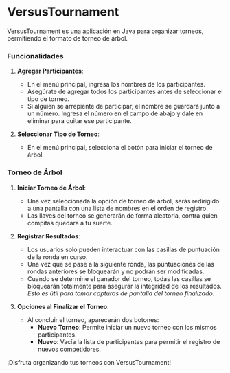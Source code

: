 # VersusTournament

VersusTournament es una aplicación en Java para organizar torneos, permitiendo el formato de torneo de árbol.

### Funcionalidades

1. **Agregar Participantes**: 
    - En el menú principal, ingresa los nombres de los participantes.
    - Asegúrate de agregar todos los participantes antes de seleccionar el tipo de torneo.
    - Si alguien se arrepiente de participar, el nombre se guardará junto a un número. Ingresa el número en el campo de abajo y dale en eliminar para quitar ese participante.

2. **Seleccionar Tipo de Torneo**: 
    - En el menú principal, selecciona el botón para iniciar el torneo de árbol.

### Torneo de Árbol

1. **Iniciar Torneo de Árbol**:
    - Una vez seleccionada la opción de torneo de árbol, serás redirigido a una pantalla con una lista de nombres en el orden de registro.
    - Las llaves del torneo se generarán de forma aleatoria, contra quien compitas quedara a tu suerte.

2. **Registrar Resultados**:
    - Los usuarios solo pueden interactuar con las casillas de puntuación de la ronda en curso.
    - Una vez que se pase a la siguiente ronda, las puntuaciones de las rondas anteriores se bloquearán y no podrán ser modificadas.
    - Cuando se determine el ganador del torneo, todas las casillas se bloquearán totalmente para asegurar la integridad de los resultados. *Esto es útil para tomar capturas de pantalla del torneo finalizado*.

3. **Opciones al Finalizar el Torneo**:
    - Al concluir el torneo, aparecerán dos botones:
        - **Nuevo Torneo**: Permite iniciar un nuevo torneo con los mismos participantes.
        - **Nuevo**: Vacía la lista de participantes para permitir el registro de nuevos competidores.

¡Disfruta organizando tus torneos con VersusTournament!
